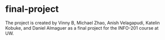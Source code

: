# final-project
The project is created by Vinny B, Michael Zhao, Anish Velagapudi, Katelin Kobuke, and Daniel Almaguer as a final project for the INFO-201 course at UW.
